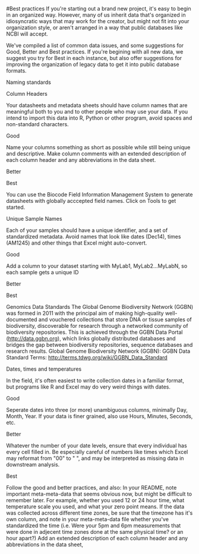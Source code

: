 #Best practices
If you're starting out a brand new project, it's easy to begin in an organized way. However, many of us inherit data that's organized in idiosyncratic ways that may work for the creator, but might not fit into your organization style, or aren't arranged in a way that public databases like NCBI will accept.

We've compiled a list of common data issues, and some suggestions for Good, Better and Best practices. If you're begining with all new data, we suggest you try for Best in each instance, but also offer suggestions for improving the organization of legacy data to get it into public database formats.

Naming standards

Column Headers

Your datasheets and metadata sheets should have column names that are meaningful both to you and to other people who may use your data. If you intend to import this data into R, Python or other program, avoid spaces and non-standard characters.

Good

Name your columns something as short as possible while still being unique and descriptive. Make column comments with an extended description of each column header and any abbreviations in the data sheet.

Better

Best

You can use the Biocode Field Information Management System to generate datasheets with globally acccepted field names. Click on Tools to get started.

Unique Sample Names

Each of your samples should have a unique identifier, and a set of standardized metadata. Avoid names that look like dates (Dec14), times (AM1245) and other things that Excel might auto-convert.

Good

Add a column to your dataset starting with MyLab1, MyLab2...MyLabN, so each sample gets a unique ID

Better

Best

Genomics Data Standards The Global Genome Biodiversity Network (GGBN) was formed in 2011 with the principal aim of making high-quality well-documented and vouchered collections that store DNA or tissue samples of biodiversity, discoverable for research through a networked community of biodiversity repositories. This is achieved through the GGBN Data Portal (http://data.ggbn.org), which links globally distributed databases and bridges the gap between biodiversity repositories, sequence databases and research results. Global Genome Biodiversity Network (GGBN): GGBN Data Standard Terms: http://terms.tdwg.org/wiki/GGBN_Data_Standard

Dates, times and temperatures

In the field, it's often easiest to write collection dates in a familiar format, but programs like R and Excel may do very weird things with dates.

Good

Seperate dates into three (or more) unambiguous columns, minimally Day, Month, Year. If your data is finer grained, also use Hours, Minutes, Seconds, etc.

Better

Whatever the number of your date levels, ensure that every individual has every cell filled in. Be especially careful of numbers like times which Excel may reformat from "00" to " ", and may be interpreted as missing data in downstream analysis.

Best

Follow the good and better practices, and also: In your README, note important meta-meta-data that seems obvious now, but might be difficult to remember later. For example, whether you used 12 or 24 hour time, what temperature scale you used, and what your zero point means. If the data was collected across different time zones, be sure that the timezone has it's own column, and note in your meta-meta-data file whether you've standardized the time (i.e. Were your 5pm and 6pm measurements that were done in adjecent time zones done at the same physical time? or an hour apart?) Add an extended description of each column header and any abbreviations in the data sheet,
